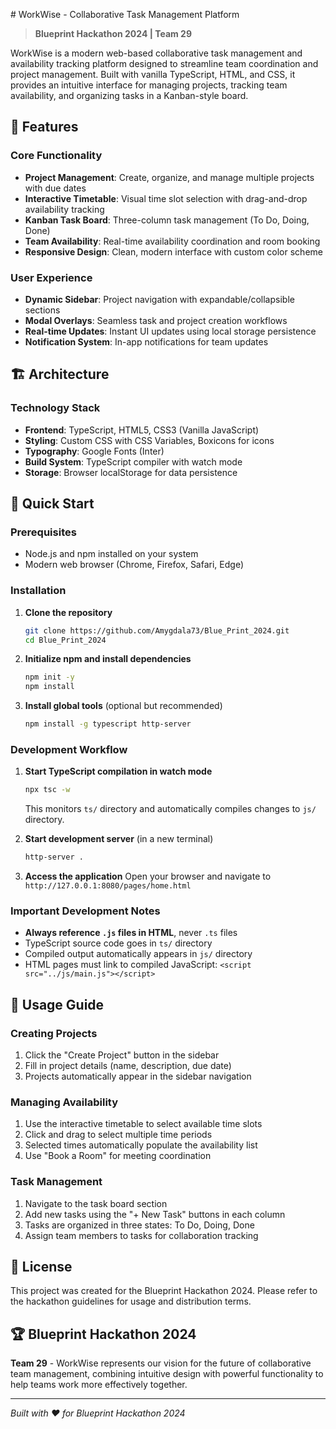 ﻿﻿# WorkWise - Collaborative Task Management Platform

> **Blueprint Hackathon 2024 | Team 29**

WorkWise is a modern web-based collaborative task management and availability tracking platform designed to streamline team coordination and project management. Built with vanilla TypeScript, HTML, and CSS, it provides an intuitive interface for managing projects, tracking team availability, and organizing tasks in a Kanban-style board.

## 🌟 Features

### Core Functionality
- **Project Management**: Create, organize, and manage multiple projects with due dates
- **Interactive Timetable**: Visual time slot selection with drag-and-drop availability tracking
- **Kanban Task Board**: Three-column task management (To Do, Doing, Done)
- **Team Availability**: Real-time availability coordination and room booking
- **Responsive Design**: Clean, modern interface with custom color scheme

### User Experience
- **Dynamic Sidebar**: Project navigation with expandable/collapsible sections
- **Modal Overlays**: Seamless task and project creation workflows
- **Real-time Updates**: Instant UI updates using local storage persistence
- **Notification System**: In-app notifications for team updates

## 🏗️ Architecture

### Technology Stack
- **Frontend**: TypeScript, HTML5, CSS3 (Vanilla JavaScript)
- **Styling**: Custom CSS with CSS Variables, Boxicons for icons
- **Typography**: Google Fonts (Inter)
- **Build System**: TypeScript compiler with watch mode
- **Storage**: Browser localStorage for data persistence

## 🚀 Quick Start

### Prerequisites
- Node.js and npm installed on your system
- Modern web browser (Chrome, Firefox, Safari, Edge)

### Installation

1. **Clone the repository**
   ```bash
   git clone https://github.com/Amygdala73/Blue_Print_2024.git
   cd Blue_Print_2024
   ```

2. **Initialize npm and install dependencies**
   ```bash
   npm init -y
   npm install
   ```

3. **Install global tools** (optional but recommended)
   ```bash
   npm install -g typescript http-server
   ```

### Development Workflow

1. **Start TypeScript compilation in watch mode**
   ```bash
   npx tsc -w
   ```
   This monitors `ts/` directory and automatically compiles changes to `js/` directory.

2. **Start development server** (in a new terminal)
   ```bash
   http-server .
   ```
   
3. **Access the application**
   Open your browser and navigate to `http://127.0.0.1:8080/pages/home.html`

### Important Development Notes
- **Always reference `.js` files in HTML**, never `.ts` files
- TypeScript source code goes in `ts/` directory
- Compiled output automatically appears in `js/` directory
- HTML pages must link to compiled JavaScript: `<script src="../js/main.js"></script>`

## 📱 Usage Guide

### Creating Projects
1. Click the "Create Project" button in the sidebar
2. Fill in project details (name, description, due date)
3. Projects automatically appear in the sidebar navigation

### Managing Availability
1. Use the interactive timetable to select available time slots
2. Click and drag to select multiple time periods
3. Selected times automatically populate the availability list
4. Use "Book a Room" for meeting coordination

### Task Management
1. Navigate to the task board section
2. Add new tasks using the "+ New Task" buttons in each column
3. Tasks are organized in three states: To Do, Doing, Done
4. Assign team members to tasks for collaboration tracking

## 📄 License

This project was created for the Blueprint Hackathon 2024. Please refer to the hackathon guidelines for usage and distribution terms.

## 🏆 Blueprint Hackathon 2024

**Team 29** - WorkWise represents our vision for the future of collaborative team management, combining intuitive design with powerful functionality to help teams work more effectively together.

---

*Built with ❤️ for Blueprint Hackathon 2024*
